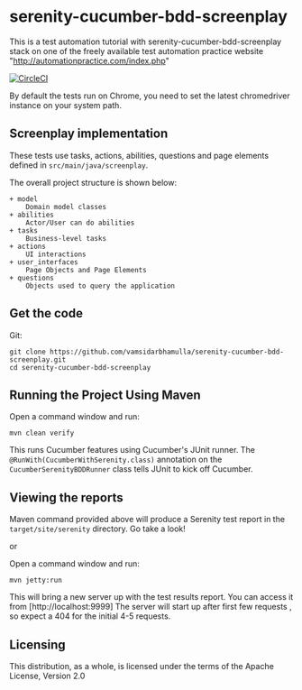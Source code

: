 # serenity-cucumber-bdd-screenplay
This is a test automation tutorial with serenity-cucumber-bdd-screenplay stack on one of the freely available test automation practice 
website "http://automationpractice.com/index.php"

[![CircleCI](https://circleci.com/gh/vamsidarbhamulla/serenity-cucumber-bdd-screenplay.svg?style=svg)](https://circleci.com/gh/vamsidarbhamulla/serenity-cucumber-bdd-screenplay)

By default the tests run on Chrome, you need to set the latest chromedriver instance on your system path.

## Screenplay implementation

These tests use tasks, actions, abilities, questions and page elements defined in `src/main/java/screenplay`.

The overall project structure is shown below:
````
+ model
    Domain model classes
+ abilities
    Actor/User can do abilities
+ tasks
    Business-level tasks
+ actions
    UI interactions
+ user_interfaces
    Page Objects and Page Elements
+ questions
    Objects used to query the application
````

## Get the code

Git:

    git clone https://github.com/vamsidarbhamulla/serenity-cucumber-bdd-screenplay.git
    cd serenity-cucumber-bdd-screenplay

## Running the Project Using Maven

Open a command window and run:

    mvn clean verify

This runs Cucumber features using Cucumber's JUnit runner. The `@RunWith(CucumberWithSerenity.class)` annotation on the `CucumberSerenityBDDRunner`
class tells JUnit to kick off Cucumber.

## Viewing the reports

Maven command provided above will produce a Serenity test report in the `target/site/serenity` directory. Go take a look!

or 

Open a command window and run:

    mvn jetty:run
    
This will bring a new server up with the test results report. You can access it from [http://localhost:9999]
The server will start up after first few requests , so expect a 404 for the initial 4-5 requests.



## Licensing

This distribution, as a whole, is licensed under the terms of the Apache License, Version 2.0
